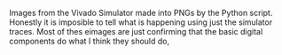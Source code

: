 Images from the Vivado Simulator made into PNGs by the Python script. Honestly it is imposible to tell what is happening using just the simulator traces.
Most of thes eimages are just confirming that the basic digital components do what I think they should do,
